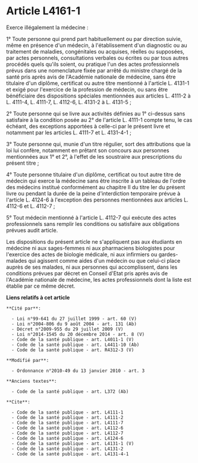 # Article L4161-1

Exerce illégalement la médecine : 

1° Toute personne qui prend part habituellement ou par direction suivie, même en présence d'un médecin, à l'établissement
d'un diagnostic ou au traitement de maladies, congénitales ou acquises, réelles ou supposées, par actes personnels,
consultations verbales ou écrites ou par tous autres procédés quels qu'ils soient, ou pratique l'un des actes professionnels
prévus dans une nomenclature fixée par arrêté du ministre chargé de la santé pris après avis de l'Académie nationale de
médecine, sans être titulaire d'un diplôme, certificat ou autre titre mentionné à l'article L. 4131-1 et exigé pour
l'exercice de la profession de médecin, ou sans être bénéficiaire des dispositions spéciales mentionnées aux articles L.
4111-2 à L. 4111-4, L. 4111-7, L. 4112-6, 
L. 4131-2 à L. 4131-5 ; 

2° Toute personne qui se livre aux activités définies au 1° ci-dessus sans satisfaire à la condition posée au 2° de l'article
L. 4111-1 compte tenu, le cas échéant, des exceptions apportées à celle-ci par le présent livre et notamment par les articles
L. 4111-7 et L. 4131-4-1 ; 

3° Toute personne qui, munie d'un titre régulier, sort des attributions que la loi lui confère, notamment en prêtant son
concours aux personnes mentionnées aux 1° et 2°, à l'effet de les soustraire aux prescriptions du présent titre ; 

4° Toute personne titulaire d'un diplôme, certificat ou tout autre titre de médecin qui exerce la médecine sans être inscrite
à un tableau de l'ordre des médecins institué conformément au chapitre II du titre Ier du présent livre ou pendant la durée
de la peine d'interdiction temporaire prévue à l'article L. 4124-6 à l'exception des personnes mentionnées aux articles L.
4112-6 et L. 4112-7 ; 

5° Tout médecin mentionné à l'article L. 4112-7 qui exécute des actes professionnels sans remplir les conditions ou
satisfaire aux obligations prévues audit article. 

Les dispositions du présent article ne s'appliquent pas aux étudiants en médecine ni aux sages-femmes ni aux pharmaciens
biologistes pour l'exercice des actes de biologie médicale, ni aux infirmiers ou gardes-malades qui agissent comme aides d'un
médecin ou que celui-ci place auprès de ses malades, ni aux personnes qui accomplissent, dans les conditions prévues par
décret en Conseil d'Etat pris après avis de l'Académie nationale de médecine, les actes professionnels dont la liste est
établie par ce même décret.

**Liens relatifs à cet article**

	**Cité par**:

	  - Loi n°99-641 du 27 juillet 1999 - art. 60 (V)
	  - Loi n°2004-806 du 9 août 2004 - art. 131 (Ab)
	  - Décret n°2009-955 du 29 juillet 2009 (V)
	  - Loi n°2014-1545 du 20 décembre 2014 - art. 8 (V)
	  - Code de la santé publique - art. L4011-1 (V)
	  - Code de la santé publique - art. L4411-10 (Ab)
	  - Code de la santé publique - art. R4312-3 (V)

	**Modifié par**:

	  - Ordonnance n°2010-49 du 13 janvier 2010 - art. 3

	**Anciens textes**:

	  - Code de la santé publique - art. L372 (Ab)

	**Cite**:

	  - Code de la santé publique - art. L4111-1
	  - Code de la santé publique - art. L4111-2
	  - Code de la santé publique - art. L4111-7
	  - Code de la santé publique - art. L4112-6
	  - Code de la santé publique - art. L4112-7
	  - Code de la santé publique - art. L4124-6
	  - Code de la santé publique - art. L4131-1 (V)
	  - Code de la santé publique - art. L4131-2
	  - Code de la santé publique - art. L4131-4-1
